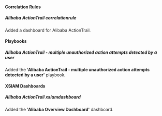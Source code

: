 #### Correlation Rules
##### Alibaba ActionTrail correlationrule
Added a dashboard for Alibaba ActionTrail.

#### Playbooks
##### Alibaba ActionTrail - multiple unauthorized action attempts detected by a user
Added the **'Alibaba ActionTrail - multiple unauthorized action attempts detected by a user'** playbook.

#### XSIAM Dashboards
##### Alibaba ActionTrail xsiamdashboard
Added the **'Alibaba Overview Dashboard'** dashboard.
